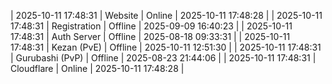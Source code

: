 | 2025-10-11 17:48:31 | Website | Online | 2025-10-11 17:48:28 |
| 2025-10-11 17:48:31 | Registration | Offline | 2025-09-09 16:40:23 |
| 2025-10-11 17:48:31 | Auth Server | Offline | 2025-08-18 09:33:31 |
| 2025-10-11 17:48:31 | Kezan (PvE) | Offline | 2025-10-11 12:51:30 |
| 2025-10-11 17:48:31 | Gurubashi (PvP) | Offline | 2025-08-23 21:44:06 |
| 2025-10-11 17:48:31 | Cloudflare | Online | 2025-10-11 17:48:28 |
